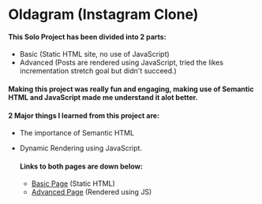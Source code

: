 # Oldagram (Instagram Clone)

#### This Solo Project has been divided into 2 parts:
- Basic (Static HTML site, no use of JavaScript)
- Advanced (Posts are rendered using JavaScript, tried the likes incrementation stretch goal but didn't succeed.)

#### Making this project was really fun and engaging, making use of Semantic HTML and JavaScript made me understand it alot better.

#### 2 Major things I learned from this project are:
- The importance of Semantic HTML
- Dynamic Rendering using JavaScript.

  #### Links to both pages are down below:
  - [Basic Page](https://oldagram-svp.netlify.app/basic/) (Static HTML)
  - [Advanced Page](https://oldagram-svp.netlify.app/advanced/) (Rendered using JS)
